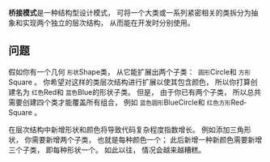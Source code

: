 **桥接模式**是一种结构型设计模式， 可将一个大类或一系列紧密相关的类拆分为抽象和实现两个独立的层次结构， 从而能在开发时分别使用。

## 问题

假如你有一个几何 `形状`Shape类， 从它能扩展出两个子类： ​ `圆形`Circle和 `方形`Square 。 你希望对这样的类层次结构进行扩展以使其包含颜色， 所以你打算创建名为 `红色`Red和 `蓝色`Blue的形状子类。 但是， 由于你已有两个子类， 所以总共需要创建四个类才能覆盖所有组合， 例如 `蓝色圆形`Blue­Circle和 `红色方形`Red­Square 。

在层次结构中新增形状和颜色将导致代码复杂程度指数增长。 例如添加三角形状， 你需要新增两个子类， 也就是每种颜色一个； 此后新增一种新颜色需要新增三个子类， 即每种形状一个。 如此以往， 情况会越来越糟糕。